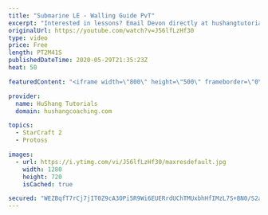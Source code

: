 ```yaml
---
title: "Submarine LE - Walling Guide PvT"
excerpt: "Interested in lessons? Email Devon directly at hushangtutorials@outlook.com ------------------------------------------------------------------------------------------------------- Want to support HuShang Tutorials directly? Patreon is a website where you can contribute a monthly donation that will help"
originalUrl: https://youtube.com/watch?v=J56lfLzHf30
type: video
price: Free
length: PT2M41S
publishedDateTime: 2020-05-29T21:35:23Z
heat: 50

featuredContent: "<iframe width=\"800\" height=\"500\" frameborder=\"0\" src=\"https://www.youtube.com/embed/J56lfLzHf30\" allow=\"accelerometer; autoplay; encrypted-media; gyroscope; picture-in-picture\" allowfullscreen></iframe>"

provider:
  name: HuShang Tutorials
  domain: hushangcoaching.com

topics:
  - StarCraft 2
  - Protoss

images:
  - url: https://i.ytimg.com/vi/J56lfLzHf30/maxresdefault.jpg
    width: 1280
    height: 720
    isCached: true

secured: "WEZBqfT7rCj7jIT0Z9cA3OPi5R9Wi6EUERrdUChTMUxbhHfIMzL7S+BN0/S2a10FrJt8Dw7RRtgFft5cWnsnNABDq7OorDIoym5N8wqxljHxq/PCmN/MXMPOEEYznJDBWIiRlAOqmYOQsYQs9R/CqAchGlZai1uKerNZMM4gT7dXdDBvozrN7Tgd3Q6a2T7I7ShlWTt5lkRex0hN56+TFv2ID/HkyVMZbVOVIC/fG2nM8WeN7NSNDgjuceYifWohBDWxobxbSm0EMNaK/RbRJeOXHSpFSTXh1SMN2ktLnZlesYJ5cEzuAYDLpVvL7zYYEAdsitCjR37+zxLA7Ve97oi5VxIHzkQ+9CAETcloHGOCkae7K1WsmyW/neLEUoQMgxYQOAGIxGcekugM8S4hm8ZZVWgU+Zgpfdj23LwYyzY=;71Hgl7waakjrirsN6XPLwg=="
---
```


